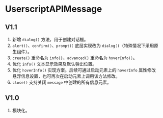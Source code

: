 # UserscriptAPIMessage

## V1.1

1. 新增 `dialog()` 方法，用于创建对话框。
2. `alert()`、`confirm()`、`prompt()` 底层实现改为 `dialog()`（特殊情况下采用原生组件）。
3. `create()` 重命名为 `info()`，`advanced()` 重命名为 `hoverInfo()`。
4. 优化 `info()` 文本显示效果及默认弹出位置。
5. 优化 `hoverInfo()` 实现方案。后续可通过启动元素上的 `hoverInfo` 属性修改悬浮信息设置，也可再次在启动元素上调用该方法修改。
6. `close()` 支持关闭 `message` 中创建的所有信息元素。

## V1.0

1. 模块化。
